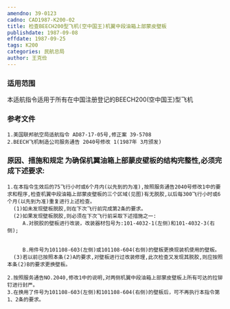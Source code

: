 ```yaml
---
amendno: 39-0123
cadno: CAD1987-K200-02
title: 检查BEECH200型飞机(空中国王)机翼中段油箱上部蒙皮壁板
publishdate: 1987-09-08
effdate: 1987-09-25
tags: K200
categories: 民航总局
author: 王克俭
---
```


### 适用范围 
本适航指令适用于所有在中国注册登记的BEECH200(空中国王)型飞机

### 参考文件
    1.美国联邦航空局适航指令 AD87-17-05号,修正案 39-5708 
    2.BEECH飞机制造公司服务通告 2040号修改 1(1987年 3月颁发) 


### 原因、措施和规定     为确保机翼油箱上部蒙皮壁板的结构完整性,必须完成下述要求: 
    1.在本指令生效后的75飞行小时或6个月内(以先到的为准),按照服务通告2040号修改1中的要求和程序,检查机翼中段油箱上部蒙皮壁板的三个区域(见图)有无脱胶,以后每300飞行小时或6个月(以先到为准)重复进行上述检查。 
      (1)如未发现壁板脱胶,则在下次飞行前完成第2条的要求。 
      (2)如果发现壁板脱胶,则必须在下次飞行前采取下述措施之一: 
         A.对脱胶的壁板进行改装，改装器材包号为:101-4032-1(左侧)和101-4032-3(右侧); 

  
         B.用件号为101108-603(左侧)或101108-604(右侧)的壁板更换现装机使用的壁板。 
      (3)若以前已按照本条(2)A的要求,对壁板进行过改装修理,此次检查又发现其脱胶,则应按照本条(2)B的要求更换壁板。 

    2.按照服务通告NO.2040,修改1中的说明,对两侧机翼中段油箱上部蒙皮壁板上所有可达的拉铆钉进行封严。 
    3.在换用了件号为101108-603(左侧)和101108-604(右侧)的壁板后，可不再执行本指令第1、2条的要求。 


